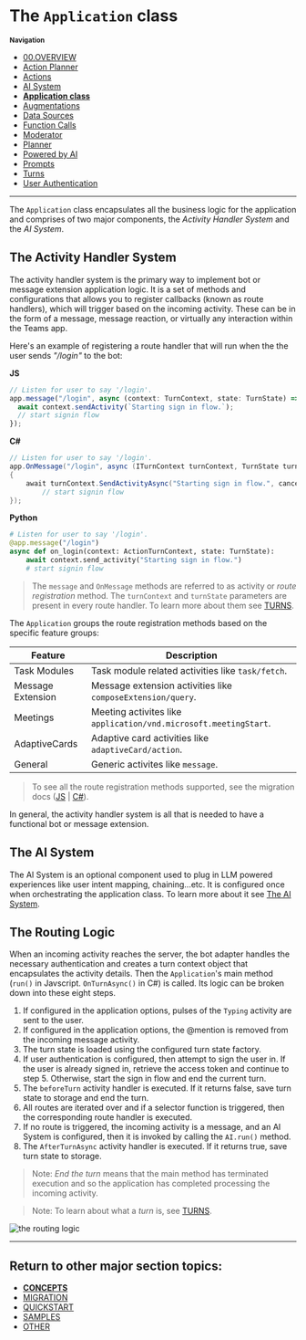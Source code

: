 # The `Application` class

<small>**Navigation**</small>

- [00.OVERVIEW](./README.md)
- [Action Planner](./ACTION-PLANNER.md)
- [Actions](./ACTIONS.md)
- [AI System](./AI-SYSTEM.md)
- [**Application class**](./APPLICATION.md)
- [Augmentations](./AUGMENTATIONS.md)
- [Data Sources](./DATA-SOURCES.md)
- [Function Calls](./FUNCTION-CALLS.md)
- [Moderator](./MODERATOR.md)
- [Planner](./PLANNER.md)
- [Powered by AI](./POWERED-BY-AI.md)
- [Prompts](./PROMPTS.md)
- [Turns](./TURNS.md)
- [User Authentication](./USER-AUTH.md)

---

The `Application` class encapsulates all the business logic for the application and comprises of two major components, the _Activity Handler System_ and the _AI System_.

## The Activity Handler System

The activity handler system is the primary way to implement bot or message extension application logic. It is a set of methods and configurations that allows you to register callbacks (known as route handlers), which will trigger based on the incoming activity. These can be in the form of a message, message reaction, or virtually any interaction within the Teams app.

Here's an example of registering a route handler that will run when the the user sends _"/login"_ to the bot:

**JS**

```js
// Listen for user to say '/login'.
app.message("/login", async (context: TurnContext, state: TurnState) => {
  await context.sendActivity(`Starting sign in flow.`);
  // start signin flow
});
```

**C#**

```cs
// Listen for user to say '/login'.
app.OnMessage("/login", async (ITurnContext turnContext, TurnState turnState, CancellationToken cancellationToken) =>
{
    await turnContext.SendActivityAsync("Starting sign in flow.", cancellationToken: cancellationToken);
        // start signin flow
});
```

**Python**

```python
# Listen for user to say '/login'.
@app.message("/login")
async def on_login(context: ActionTurnContext, state: TurnState):
    await context.send_activity("Starting sign in flow.")
    # start signin flow
```

> The `message` and `OnMessage` methods are referred to as activity or _route registration_ method.
> The `turnContext` and `turnState` parameters are present in every route handler. To learn more about them see [TURNS](TURNS.md).

The `Application` groups the route registration methods based on the specific feature groups:

| **Feature**       | **Description**                                                  |
| ----------------- | ---------------------------------------------------------------- |
| Task Modules      | Task module related activities like `task/fetch`.                |
| Message Extension | Message extension activities like `composeExtension/query`.      |
| Meetings          | Meeting activites like `application/vnd.microsoft.meetingStart`. |
| AdaptiveCards     | Adaptive card activities like `adaptiveCard/action`.             |
| General           | Generic activites like `message`.                                |

> To see all the route registration methods supported, see the migration docs ([JS](https://github.com/microsoft/teams-ai/blob/main/getting-started/MIGRATION/JS.md#activity-handler-methods) | [C#](https://github.com/microsoft/teams-ai/blob/main/getting-started/MIGRATION/DOTNET.md#activity-handler-methods)).

In general, the activity handler system is all that is needed to have a functional bot or message extension.

## The AI System

The AI System is an optional component used to plug in LLM powered experiences like user intent mapping, chaining...etc. It is configured once when orchestrating the application class. To learn more about it see [The AI System](./AI-SYSTEM.md).

## The Routing Logic

When an incoming activity reaches the server, the bot adapter handles the necessary authentication and creates a turn context object that encapsulates the activity details. Then the `Application`'s main method (`run()` in Javscript. `OnTurnAsync()` in C#) is called. Its logic can be broken down into these eight steps.

1. If configured in the application options, pulses of the `Typing` activity are sent to the user.
2. If configured in the application options, the @mention is removed from the incoming message activity.
3. The turn state is loaded using the configured turn state factory.
4. If user authentication is configured, then attempt to sign the user in. If the user is already signed in, retrieve the access token and continue to step 5. Otherwise, start the sign in flow and end the current turn.
5. The `beforeTurn` activity handler is executed. If it returns false, save turn state to storage and end the turn.
6. All routes are iterated over and if a selector function is triggered, then the corresponding route handler is executed.
7. If no route is triggered, the incoming activity is a message, and an AI System is configured, then it is invoked by calling the `AI.run()` method.
8. The `AfterTurnAsync` activity handler is executed. If it returns true, save turn state to storage.

> Note: _End the turn_ means that the main method has terminated execution and so the application has completed processing the incoming activity.

> Note: To learn about what a _turn_ is, see [TURNS](TURNS.md).

![the routing logic](../assets/routing-logic.png)

---

## Return to other major section topics:

- [**CONCEPTS**](../CONCEPTS/README.md)
- [MIGRATION](../MIGRATION/README.md)
- [QUICKSTART](../QUICKSTART.md)
- [SAMPLES](../SAMPLES.md)
- [OTHER](../OTHER/README.md)
